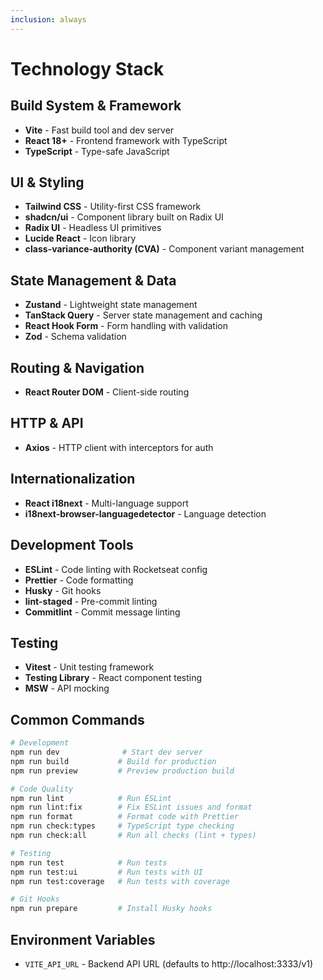 ```yaml
---
inclusion: always
---
```


# Technology Stack

## Build System & Framework

- **Vite** - Fast build tool and dev server
- **React 18+** - Frontend framework with TypeScript
- **TypeScript** - Type-safe JavaScript

## UI & Styling

- **Tailwind CSS** - Utility-first CSS framework
- **shadcn/ui** - Component library built on Radix UI
- **Radix UI** - Headless UI primitives
- **Lucide React** - Icon library
- **class-variance-authority (CVA)** - Component variant management

## State Management & Data

- **Zustand** - Lightweight state management
- **TanStack Query** - Server state management and caching
- **React Hook Form** - Form handling with validation
- **Zod** - Schema validation

## Routing & Navigation

- **React Router DOM** - Client-side routing

## HTTP & API

- **Axios** - HTTP client with interceptors for auth

## Internationalization

- **React i18next** - Multi-language support
- **i18next-browser-languagedetector** - Language detection

## Development Tools

- **ESLint** - Code linting with Rocketseat config
- **Prettier** - Code formatting
- **Husky** - Git hooks
- **lint-staged** - Pre-commit linting
- **Commitlint** - Commit message linting

## Testing

- **Vitest** - Unit testing framework
- **Testing Library** - React component testing
- **MSW** - API mocking

## Common Commands

```bash
# Development
npm run dev              # Start dev server
npm run build           # Build for production
npm run preview         # Preview production build

# Code Quality
npm run lint            # Run ESLint
npm run lint:fix        # Fix ESLint issues and format
npm run format          # Format code with Prettier
npm run check:types     # TypeScript type checking
npm run check:all       # Run all checks (lint + types)

# Testing
npm run test            # Run tests
npm run test:ui         # Run tests with UI
npm run test:coverage   # Run tests with coverage

# Git Hooks
npm run prepare         # Install Husky hooks
```

## Environment Variables

- `VITE_API_URL` - Backend API URL (defaults to http://localhost:3333/v1)
